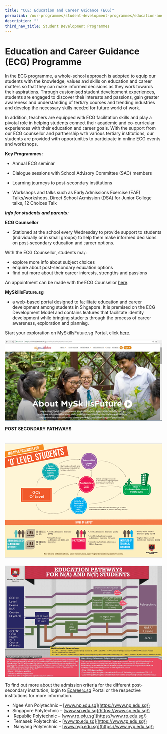 ```yaml
---
title: "CCE: Education and Career Guidance (ECG)"
permalink: /our-programmes/student-development-programmes/education-and-career-guidance-ecg/
description: ""
third_nav_title: Student Development Programmes
---
```

# **Education and Career Guidance (ECG) Programme**

In the ECG programme, a whole-school approach is adopted to equip our students with the knowledge, values and skills on education and career matters so that they can make informed decisions as they work towards their aspirations. Through customised student development experiences, students are engaged to discover their interests and passions, gain greater awareness and understanding of tertiary courses and trending industries and develop the necessary skills needed for future world of work. 

In addition, teachers are equipped with ECG facilitation skills and play a pivotal role in helping students connect their academic and co-curricular experiences with their education and career goals. With the support from our ECG counsellor and partnership with various tertiary institutions, our students are provided with opportunities to participate in online ECG events and workshops. 

  
**Key Programmes:**
*   Annual ECG seminar
    
*   Dialogue sessions with School Advisory Committee (SAC) members
    
*   Learning journeys to post-secondary institutions 
    
*   Workshops and talks such as Early Admissions Exercise (EAE) Talks/workshops, Direct School Admission (DSA) for Junior College talks, 12 Choices Talk
    

  
***Info for students and parents:***

**ECG Counsellor** 

* Stationed at the school every Wednesday to provide support to students (individually or in small groups) to help them make informed decisions on post-secondary education and career options.  

With the ECG Counsellor, students may:
* explore more info about subject choices
* enquire about post-secondary education options 
* find out more about their career interests, strengths and passions

  
An appointment can be made with the ECG Counsellor [here](https://moeecg.appointeze.com/onlinelink/AdelineTeo).  
  
**MySkillsFuture.sg** 
* a web-based portal designed to facilitate education and career development among students in Singapore. It is premised on the ECG Development Model and contains features that facilitate identity development while bringing students through the process of career awareness, exploration and planning.  
  
Start your exploration on MySkillsFuture.sg Portal, click [here](https://www.myskillsfuture.gov.sg/content/student/en/secondary.html).

![](/images/skill1.jpg)


**POST SECONDARY PATHWAYS**
# ![](/images/ecg1.png)
![](/images/ecg2.png)

To find out more about the admission criteria for the different post-secondary institution, login to [Ecareers.sg](https://ecareers.sg/) Portal or the respective institutions for more information.  
  

* Ngee Ann Polytechnic – [www.np.edu.sg](https://www.np.edu.sg/)
* Singapore Polytechnic – [www.sp.edu.sg](https://www.sp.edu.sg/)
*  Republic Polytechnic – [www.rp.edu.sg](https://www.rp.edu.sg/) 
*  Temasek Polytechnic – [www.tp.edu.sg](https://www.tp.edu.sg/)
*  Nanyang Polytechnic – [www.nyp.edu.sg](https://www.nyp.edu.sg/)